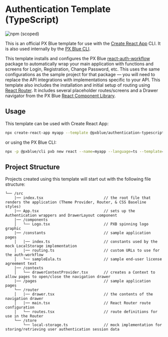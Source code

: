 # Authentication Template (TypeScript)

![npm (scoped)](https://img.shields.io/npm/v/@pxblue/cra-template-authentication-typescript?color=%23007bc1&label=%40pxblue%2Fcra-template-authentication-typescript)

This is an official PX Blue template for use with the [Create React App](https://create-react-app.dev/) CLI. It is also used internally by the [PX Blue CLI](https://www.npmjs.com/package/@pxblue/cli).

This template installs and configures the PX Blue [react-auth-workflow](https://www.npmjs.com/package/@pxblue/react-auth-workflow) package to automatically wrap your main application with functions and screens for Login, Registration, Change Password, etc. This uses the same configurations as the sample project for that package — you will need to replace the API integrations with implementations specific to your API. This template also includes the installation and initial setup of routing using [React Router](https://reactrouter.com/). It includes several placeholder routes/screens and a Drawer navigator from the PX Blue [React Component Library](https://www.npmjs.com/package/@pxblue/react-components).

## Usage
This template can be used with Create React App:
```sh
npx create-react-app myapp --template @pxblue/authentication-typescript
```
or using the PX Blue CLI:
```sh
npx -p @pxblue/cli pxb new react --name=myapp --language=ts --template=authentication
```

## Project Structure
Projects created using this template will start out with the following file structure:

```
└── /src
    |── index.tsx                           // the root file that renders the application (Theme Provider, Router, & CSS Baseline styles)
    |── App.tsx                             // sets up the Authentication wrappers and DrawerLayout component
    |── /components                           
    │   └── Logo.tsx                        // PXB spinning logo graphic
    |── /constants                          // sample application pages
    │   |── index.ts                        // constants used by the mock LocalStorage implementation
    │   |── routing.ts                      // custom URLs to use for the auth-workflow
    │   └── sampleEula.ts                   // sample end-user license agreement text
    |── /contexts                           
    │   └── drawerContextProvider.tsx       // creates a Context to allow pages to open/close the navigation drawer
    |── /pages                              // sample application pages
    └── /router
    │   |── drawer.tsx                      // the contents of the navigation drawer
    │   |── main.tsx                        // React Router route configuration
    │   └── routes.tsx                      // route definitions for use in the Router
    └── /store
        └── local-storage.ts                // mock implementation for storing/retrieving user authentication session data 
```